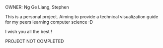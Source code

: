 OWNER: Ng Ge Liang, Stephen

This is a personal project. Aiming to provide a technical visualization guide for my peers learning computer science :D

I wish you all the best !

PROJECT NOT COMPLETED
